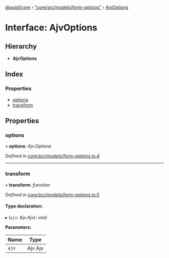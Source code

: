 [@aujsf/core](../README.md) › ["core/src/models/form-options"](../modules/_core_src_models_form_options_.md) › [AjvOptions](_core_src_models_form_options_.ajvoptions.md)

# Interface: AjvOptions

## Hierarchy

* **AjvOptions**

## Index

### Properties

* [options](_core_src_models_form_options_.ajvoptions.md#options)
* [transform](_core_src_models_form_options_.ajvoptions.md#transform)

## Properties

###  options

• **options**: *Ajv.Options*

*Defined in [core/src/models/form-options.ts:4](https://github.com/jbockle/au-jsonschema-form/blob/05b11cf/packages/core/src/models/form-options.ts#L4)*

___

###  transform

• **transform**: *function*

*Defined in [core/src/models/form-options.ts:5](https://github.com/jbockle/au-jsonschema-form/blob/05b11cf/packages/core/src/models/form-options.ts#L5)*

#### Type declaration:

▸ (`ajv`: Ajv.Ajv): *void*

**Parameters:**

Name | Type |
------ | ------ |
`ajv` | Ajv.Ajv |
